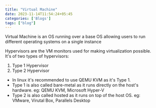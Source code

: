 ```yaml
---
title: "Virtual Machine"
date: 2023-11-14T11:54:24+05:45
categories: ['Blogs']
tags: ["blog"] 
---
```


Virtual Machine is an OS running over a base OS allowing users to run different operating systems on a single instance

Hypervisors are the VM monitors used for making virtualization possible.
It's of two types of hypervisors:
1. Type 1 Hypervisor
2. Type 2 Hypervisor

- In linux it's recommended to use QEMU KVM as it's Type 1.
- Type 1 is also called bare-metal as it runs directly on the host's hardware. eg: QEMU KVM, Microsoft Hyper-V
- Type 2 is also called hosted as it runs on top of the host OS. eg: VMware, Virutal Box, Parallels Desktop
